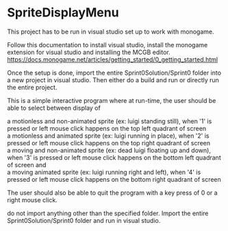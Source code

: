 # SpriteDisplayMenu

This project has to be run in visual studio set up to work with monogame.

Follow this documentation to install visual studio, install the monogame extension for visual studio and installing the MCGB editor. https://docs.monogame.net/articles/getting_started/0_getting_started.html

Once the setup is done, import the entire Sprint0Solution/Sprint0 folder into a new project in visual studio. Then either do a build and run or directly run the entire project.

This is a simple interactive program where at run-time, the user should be able to select between display of

a motionless and non-animated sprite (ex: luigi standing still), when '1' is pressed or left mouse click happens on the top left quadrant of screen   
a motionless and animated sprite (ex: luigi running in place), when '2' is pressed or left mouse click happens on the top right quadrant of screen  
a moving and non-animated sprite (ex: dead luigi floating up and down), when '3' is pressed or left mouse click happens on the bottom left quadrant of screen and   
a moving animated sprite (ex: luigi running right and left), when '4' is pressed or left mouse click happens on the bottom right quadrant of screen

The user should also be able to quit the program with a key press of 0 or a right mouse click.

do not import anything other than the specified folder. Import the entire Sprint0Solution/Sprint0 folder and run in visual studio. 
